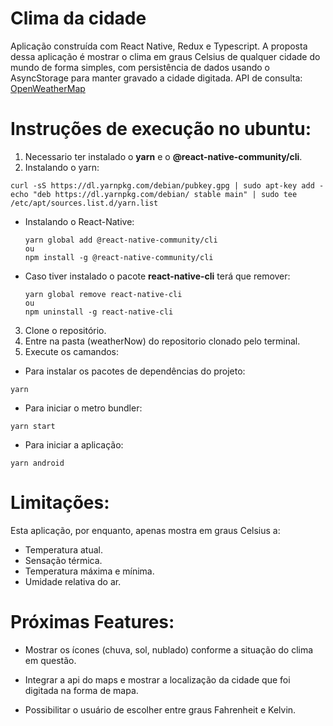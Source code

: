 # Clima da cidade

Aplicação construída com React Native, Redux e Typescript.
A proposta dessa aplicação é mostrar o clima em graus Celsius de qualquer cidade do mundo de forma simples, com persistência de dados usando o AsyncStorage para manter gravado a cidade digitada.
API de consulta: [OpenWeatherMap](https://openweathermap.org/api)

# Instruções de execução no ubuntu:

1. Necessario ter instalado o **yarn** e o **@react-native-community/cli**.
2. Instalando o yarn:

```
curl -sS https://dl.yarnpkg.com/debian/pubkey.gpg | sudo apt-key add -
echo "deb https://dl.yarnpkg.com/debian/ stable main" | sudo tee /etc/apt/sources.list.d/yarn.list
```

- Instalando o React-Native:

  ```
  yarn global add @react-native-community/cli
  ou
  npm install -g @react-native-community/cli
  ```

- Caso tiver instalado o pacote **react-native-cli** terá que remover:

  ```
  yarn global remove react-native-cli
  ou
  npm uninstall -g react-native-cli
  ```

3. Clone o repositório.
4. Entre na pasta (weatherNow) do repositorio clonado pelo terminal.
5. Execute os camandos:

- Para instalar os pacotes de dependências do projeto:

```
yarn
```

- Para iniciar o metro bundler:

```
yarn start
```

- Para iniciar a aplicação:

```
yarn android
```

# Limitações:

Esta aplicação, por enquanto, apenas mostra em graus Celsius a:

- Temperatura atual.
- Sensação térmica.
- Temperatura máxima e mínima.
- Umidade relativa do ar.

# Próximas Features:

- Mostrar os ícones (chuva, sol, nublado) conforme a situação do clima em questão.

- Integrar a api do maps e mostrar a localização da cidade que foi digitada na forma de mapa.

- Possibilitar o usuário de escolher entre graus Fahrenheit e Kelvin.
